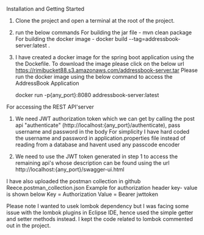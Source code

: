 Installation and Getting Started


1. Clone the project and open a terminal at the root of the project.
2. run the below commands
    For building the jar file  - mvn clean package
    For building the docker image  - docker build --tag=addressbook-server:latest . 

3. I have created a docker image for the spring boot application using the the Dockefile.
    To download the image please click on the below url
    https://rimibucket88.s3.amazonaws.com/addressbook-server.tar
    Please run the docker image using the below command to access the AddressBook Application
    
    docker run -p{any_port}:8080 addressbook-server:latest


For accessing the REST API'server

1. We need JWT authorization token which we can get by calling the post api "authenticate" (http://localhost:{any_port}/authenticate), pass username and password in the body
For simplicity I have hard coded the username and password in application.properties file instead of reading from a database and havent used any passcode encoder

2. We need to use the JWT token generated in step 1 to access the remaining api's whose description can be found  using the url
http://localhost:{any_port}/swagger-ui.html

I have also uploaded the postman collection in github  Reece.postman_collection.json
Example for authorization header key- value is shown below
Key = Authorization
Value = Bearer jwttoken


Please note I wanted to usek lombok dependency but I was facing some issue with the lombok plugins in Eclipse IDE, hence used the simple getter and setter methods instead.
I kept the code related to lombok commented out in the project.







